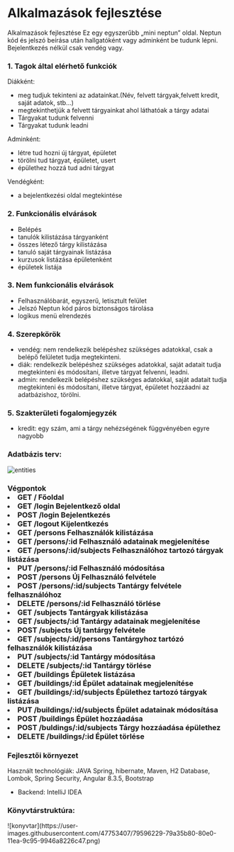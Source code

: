 # Alkalmazások fejlesztése

Alkalmazások fejlesztése
Ez egy egyszerűbb „mini neptun” oldal.
Neptun kód és jelszó beírása után hallgatóként vagy adminként be tudunk lépni. Bejelentkezés nélkül csak vendég vagy.



<h3>1. Tagok által elérhető funkciók</h3>

<p>Diákként:</p>
<ul>
   <li>meg tudjuk tekinteni az adatainkat.(Név, felvett tárgyak,felvett kredit, saját adatok, stb…)</li>
   <li>megtekinthetjük a felvett tárgyainkat ahol láthatóak a tárgy adatai</li>
   <li>Tárgyakat tudunk felvenni</li>
  <li>Tárgyakat tudunk leadni</li>
</ul>

      
<p>Adminként:</p>    
<ul>
   <li>létre tud hozni új tárgyat, épületet</li>
   <li>törölni tud tárgyat, épületet, usert</li>
   <li>épülethez hozzá tud adni tárgyat</li>   
   
</ul>
      
<p>Vendégként:</p>         
<ul>
   <li>a bejelentkezési oldal megtekintése</li>
</ul>

<h3>2.  Funkcionális elvárások</h3>

<ul>
   <li>Belépés</li>
   <li>tanulók kilistázása tárgyanként</li>
   <li>összes létező tárgy kilistázása</li>
   <li>tanuló saját tárgyainak listázása</li>
   <li>kurzusok listázása épületenként</li>
   <li>épületek listája</li>
</ul>
              
<h3>3. Nem funkcionális elvárások</h3>       
<ul>
   <li>Felhasználóbarát, egyszerű, letisztult felület</li>
   <li>Jelszó Neptun kód páros biztonságos tárolása</li>
   <li>logikus menü elrendezés</li>
</ul>

<h3>4. Szerepkörök</h3>
<ul>
   <li>vendég: nem rendelkezik belépéshez szükséges adatokkal, csak a belépő felületet tudja megtekinteni.</li>
   <li>diák: rendelkezik belépéshez szükséges adatokkal, saját adatait tudja megtekinteni és módosítani, illetve tárgyat felvenni, leadni.</li>
   <li>admin: rendelkezik belépéshez szükséges adatokkal, saját adatait tudja megtekinteni és módosítani, illetve tárgyat, épületet hozzáadni az adatbázishoz, törölni.</li>
</ul>


<h3>5. Szakterületi fogalomjegyzék</h3>
<ul>
   <li>kredit: egy szám, ami a tárgy nehézségének függvényében egyre nagyobb</li>
</ul>



<h3>Adatbázis terv:</h3>

![entities](https://user-images.githubusercontent.com/47753407/79592394-3b0aa280-80da-11ea-9c29-c328260ec778.png)


<h3>Végpontok</h3y
<ul>
   <li> GET / Főoldal</li> 
   <li>GET /login Bejelentkező oldal</li>
   <li>POST /login Bejelentkezés</li>
   <li>GET /logout Kijelentkezés</li>
   
   <li>GET /persons Felhasználók kilistázása</li>
   <li>GET /persons/:id Felhasználó adatainak megjelenítése</li>
   <li>GET /persons/:id/subjects Felhasználóhoz tartozó tárgyak listázása
   <li>PUT /persons/:id Felhasználó módosítása</li>
   <li>POST /persons Új Felhasználó felvétele</li>
   <li>POST /persons/:id/subjects Tantárgy felvétele felhasználóhoz</li>
   <li> DELETE /persons/:id Felhasználó törlése</li>
   
   <li>GET /subjects Tantárgyak kilistázása</li>
   <li>GET /subjects/:id Tantárgy adatainak megjelenítése</li>
   <li>POST /subjects Új tantárgy felvétele</li>
   <li>GET /subjects/:id/persons Tantárgyhoz tartózó felhasználók kilistázása</li>
   <li>PUT /subjects/:id Tantárgy módosítása</li>
   <li> DELETE /subjects/:id Tantárgy törlése </li>
   
   <li>GET /buildings Épületek listázása</li>
   <li>GET /buildings/:id Épület adatainak megjelenítése</li>
   <li>GET /buildings/:id/subjects Épülethez tartozó tárgyak listázása</li>
   <li>PUT /buildings/:id/subjects Épület adatainak módosítása</li>
   <li>POST /buildings Épület hozzáadása</li>
   <li>POST /buldings/:id/subjects Tárgy hozzáadása épülethez</li>
   <li>DELETE /buildings/:id Épület törlése</li>
</ul>



<h3>Fejlesztői környezet</h3>

Használt technológiák: JAVA Spring, hibernate, Maven, H2 Database, Lombok, Spring Security, Angular 8.3.5, Bootstrap

 <ul>
   <li> Backend: IntelliJ IDEA </li>
</ul>
    
<h3>Könyvtárstruktúra:</h3>
![konyvtar](https://user-images.githubusercontent.com/47753407/79596229-79a35b80-80e0-11ea-9c95-9946a8226c47.png)
    
    
   
  
   






